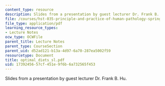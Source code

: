 ```yaml
---
content_type: resource
description: Slides from a presentation by guest lecturer Dr. Frank B. Hu.
file: /courses/hst-035-principle-and-practice-of-human-pathology-spring-2003/1739245657cf451e9f6b6a732565f453_optimal_diets_sl.pdf
file_type: application/pdf
learning_resource_types:
- Lecture Notes
ocw_type: OCWFile
parent_title: Lecture Notes
parent_type: CourseSection
parent_uid: d52ad121-b13a-4d97-6a70-287ea5002f59
resourcetype: Document
title: optimal_diets_sl.pdf
uid: 17392456-57cf-451e-9f6b-6a732565f453
---
```

Slides from a presentation by guest lecturer Dr. Frank B. Hu.

